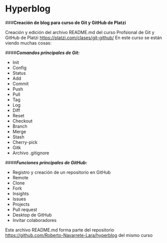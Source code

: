 # Hyperblog

###**Creación de blog para curso de Git y GitHub de Platzi**

Creación y edición del archivo README.md del curso Profsional de Git y GitHub de Platzi https://platzi.com/clases/git-github/ En este curso se están viendo muchas cosas:

####***Comandos principales de Git:***

- Init
- Config
- Status
- Add
- Commit
- Push
- Pull
- Tag
- Log
- Diff
- Reset
- Checkout
- Branch
- Merge
- Stash
- Cherry-pick
- Gitk
- Archivo .gitignore

####***Funciones principales de GitHub:***

- Registro y creación de un repositorio en GitHub
- Remote
- Clone
- Fork
- Insights
- Issues
- Projects
- Pull request
- Desktop de GitHub
- Invitar colaboradores

Este archivo README.md forma parte del repositorio https://github.com/Roberto-Navarrete-Lara/hyperblog del mismo curso
